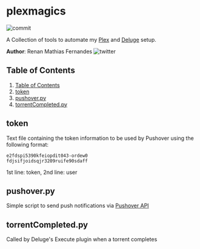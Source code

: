 # plexmagics
![commit](https://img.shields.io/github/last-commit/renanfernandes/plexmagics)

A Collection of tools to automate my [Plex](http://www.plex.tv) and [Deluge](https://deluge-torrent.org) setup.

**Author**: Renan Mathias Fernandes ![twitter](https://img.shields.io/twitter/follow/renanmf?style=social)

## Table of Contents
1. [Table of Contents](#table-of-contents)
2. [token](#token)
3. [pushover.py](#pushover.py)
4. [torrentCompleted.py](#torrentcompleted.py)
## token
Text file containing the token information to be used by Pushover using the following format:
```
e2fdspi5390kfeiopdit043-ordew0
fdjsifjoidsqjr3209ruife90sdaff
```
1st line: token, 2nd line: user

## pushover.py
Simple script to send push notifications via [Pushover API](http://pushover.net)

## torrentCompleted.py
Called by Deluge's Execute plugin when a torrent completes
